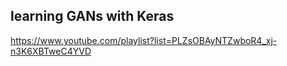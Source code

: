 ## learning GANs with Keras
https://www.youtube.com/playlist?list=PLZsOBAyNTZwboR4_xj-n3K6XBTweC4YVD